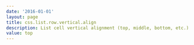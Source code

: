```yaml
---
date: '2016-01-01'
layout: page
title: css.list.row.vertical.align
description: List cell vertical alignment (top, middle, bottom, etc.)
value: top
---
```

